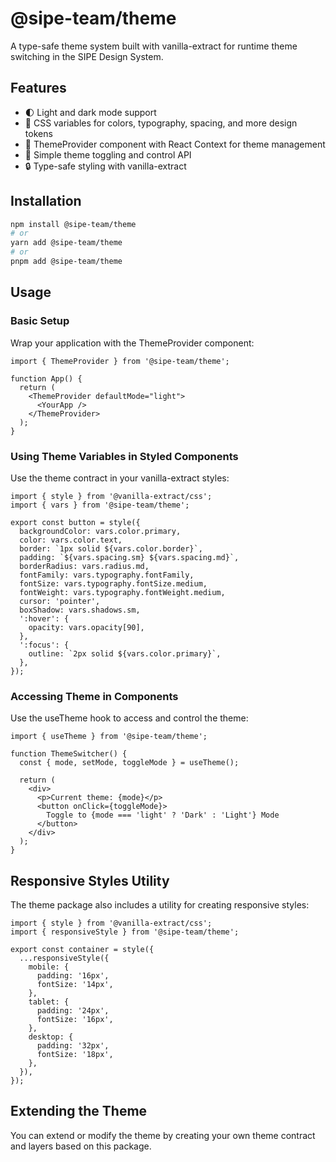 # @sipe-team/theme

A type-safe theme system built with vanilla-extract for runtime theme switching in the SIPE Design System.

## Features

- 🌓 Light and dark mode support 
- 🎨 CSS variables for colors, typography, spacing, and more design tokens
- 🧩 ThemeProvider component with React Context for theme management
- 🔄 Simple theme toggling and control API
- 🔒 Type-safe styling with vanilla-extract

## Installation

```bash
npm install @sipe-team/theme
# or
yarn add @sipe-team/theme
# or
pnpm add @sipe-team/theme
```

## Usage

### Basic Setup

Wrap your application with the ThemeProvider component:

```tsx
import { ThemeProvider } from '@sipe-team/theme';

function App() {
  return (
    <ThemeProvider defaultMode="light">
      <YourApp />
    </ThemeProvider>
  );
}
```

### Using Theme Variables in Styled Components

Use the theme contract in your vanilla-extract styles:

```tsx
import { style } from '@vanilla-extract/css';
import { vars } from '@sipe-team/theme';

export const button = style({
  backgroundColor: vars.color.primary,
  color: vars.color.text,
  border: `1px solid ${vars.color.border}`,
  padding: `${vars.spacing.sm} ${vars.spacing.md}`,
  borderRadius: vars.radius.md,
  fontFamily: vars.typography.fontFamily,
  fontSize: vars.typography.fontSize.medium,
  fontWeight: vars.typography.fontWeight.medium,
  cursor: 'pointer',
  boxShadow: vars.shadows.sm,
  ':hover': {
    opacity: vars.opacity[90],
  },
  ':focus': {
    outline: `2px solid ${vars.color.primary}`,
  },
});
```

### Accessing Theme in Components

Use the useTheme hook to access and control the theme:

```tsx
import { useTheme } from '@sipe-team/theme';

function ThemeSwitcher() {
  const { mode, setMode, toggleMode } = useTheme();
  
  return (
    <div>
      <p>Current theme: {mode}</p>
      <button onClick={toggleMode}>
        Toggle to {mode === 'light' ? 'Dark' : 'Light'} Mode
      </button>
    </div>
  );
}
```

## Responsive Styles Utility

The theme package also includes a utility for creating responsive styles:

```tsx
import { style } from '@vanilla-extract/css';
import { responsiveStyle } from '@sipe-team/theme';

export const container = style({
  ...responsiveStyle({
    mobile: {
      padding: '16px',
      fontSize: '14px',
    },
    tablet: {
      padding: '24px',
      fontSize: '16px',
    },
    desktop: {
      padding: '32px',
      fontSize: '18px',
    },
  }),
});
```

## Extending the Theme

You can extend or modify the theme by creating your own theme contract and layers based on this package. 